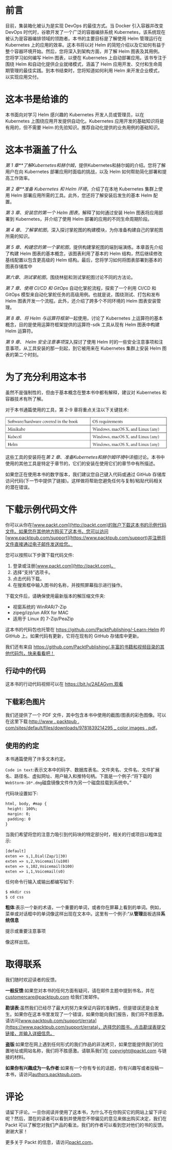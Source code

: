 # 前言

目前，集装箱化被认为是实现 DevOps 的最佳方式。当 Docker 引入容器并改变 DevOps 时代时，谷歌开发了一个广泛的容器编排系统 Kubernetes，该系统现在被认为是容器编排领域的领跑者。本书的主要目标是了解使用 Helm 管理运行在 Kubernetes 上的应用的效率。这本书将以对 Helm 的简短介绍以及它如何有益于整个容器环境开始。然后，您将深入到架构方面，并了解 Helm 图表及其用例。您将学习如何编写 Helm 图表，以便在 Kubernetes 上自动部署应用。该书专注于围绕 Helm 和自动化提供企业就绪模式，涵盖了 Helm 应用开发、交付和生命周期管理的最佳实践。到本书结束时，您将知道如何利用 Helm 来开发企业模式，以实现应用交付。

# 这本书是给谁的

本书面向对学习 Helm 感兴趣的 Kubernetes 开发人员或管理员，以在 Kubernetes 上围绕应用开发提供自动化。Kubernetes 应用开发的基础知识将是有用的，但不需要 Helm 的先验知识。推荐自动化提供的业务用例的基础知识。

# 这本书涵盖了什么

*第 1 章**了解Kubernetes和赫尔姆*，提供Kubernetes和赫尔姆的介绍。您将了解用户在向 Kubernetes 部署应用时面临的挑战，以及 Helm 如何帮助简化部署和提高工作效率。

*第 2 章**准备 Kubernetes 和 Helm 环境*，介绍了在本地 Kubernetes 集群上使用 Helm 部署应用所需的工具。此外，您还将了解安装后发生的基本 Helm 配置。

*第 3 章*、*安装您的第一个 Helm 图表*，解释了如何通过安装 Helm 图表将应用部署到 Kubernetes，并介绍了使用 Helm 部署的应用的不同生命周期阶段。

*第 4 章*、*了解掌舵图*，深入探讨掌舵图的构建模块，为你准备构建自己的掌舵图所需的知识。

*第 5 章*、*构建您的第一个掌舵图*，提供构建掌舵图的端到端演练。本章首先介绍了构建 Helm 图表的基本概念，该图表利用了基本的 Helm 结构，然后继续修改基线配置以包含更高级的 Helm 结构。最后，您将学习如何将图表部署到基本的图表存储库中

*第六章*、*测试掌舵图*，围绕林挺和测试掌舵图讨论不同的方法论。

*第 7 章*、*使用 CI/CD 和 GitOps* 自动化掌舵流程，探索了一个利用 CI/CD 和 GitOps 模型来自动化掌舵任务的高级用例。也就是说，围绕测试、打包和发布 Helm 图表开发一个流程。此外，还介绍了跨多个不同环境的 Helm 图表安装管理。

*第 8 章*、*将 Helm 与运算符框架*一起使用，讨论了 Kubernetes 上运算符的基本概念，目的是使用运算符框架提供的运算符-sdk 工具从现有 Helm 图表中构建 Helm 运算符。

*第 9 章*、 *Helm 安全注意事项*深入探讨了使用 Helm 时的一些安全注意事项和注意事项，从工具安装的那一刻起，到它被用来在 Kubernetes 集群上安装 Helm 图表的第二个时刻。

# 为了充分利用这本书

虽然不是强制性的，但由于基本概念在整本书中都有解释，建议对 Kubernetes 和容器技术有所了解。

对于本书通篇使用的工具，第 2-9 章将重点关注以下关键技术:

![](img/B15458_Preface_Table_1.jpg)

这些工具的安装将在*第 2 章*、*准备Kubernetes和赫尔姆环境*中详细讨论。本书中使用的其他工具是特定于章节的，它们的安装在使用它们的章节中有所描述。

如果您正在使用本书的数字版本，我们建议您自己键入代码或通过 GitHub 存储库访问代码(下一节中提供了链接)。这样做将帮助您避免任何与复制/粘贴代码相关的潜在错误。

# 下载示例代码文件

你可以从你在[www.packt.com](http://packt.com)的账户下载这本书的示例代码文件。如果您在其他地方购买了这本书，您可以访问[www.packtpub.com/support](https://www.packtpub.com/support)并注册将文件直接通过电子邮件发送给您。

您可以按照以下步骤下载代码文件:

1.  登录或注册[www.packt.com](http://packt.com)。
2.  选择“支持”选项卡。
3.  点击代码下载。
4.  在搜索框中输入图书的名称，并按照屏幕指示进行操作。

下载文件后，请确保使用最新版本的解压缩文件夹:

*   视窗系统的 WinRAR/7-Zip
*   zipeg/izp/un ARX for MAC
*   适用于 Linux 的 7-Zip/PeaZip

这本书的代码包也托管在 https://github.com/PacktPublishing/-Learn-Helm 的 GitHub 上。如果代码有更新，它将在现有的 GitHub 存储库中更新。

我们还有来自 https://github.com/PacktPublishing/.丰富的书籍和视频目录的其他代码包，快来看看吧！

## 行动中的代码

这本书的行动代码视频可以在 https://bit.ly/2AEAGvm.观看

## 下载彩色图片

我们还提供了一个 PDF 文件，其中包含本书中使用的截图/图表的彩色图像。可以在这里下载:[http://www . packtpub . com/sites/default/files/downloads/9781839214295 _ color images . pdf](http://www.packtpub.com/sites/default/files/downloads/9781839214295_ColorImages.pdf)。

## 使用的约定

本书通篇使用了许多文本约定。

`Code in text`:表示文本中的码字、数据库表名、文件夹名、文件名、文件扩展名、路径名、虚拟网址、用户输入和推特句柄。下面是一个例子:“将下载的`WebStorm-10*.dmg`磁盘镜像文件作为另一个磁盘挂载到系统中。”

代码块设置如下:

```
html, body, #map {
 height: 100%; 
 margin: 0;
 padding: 0
}
```

当我们希望将您的注意力吸引到代码块的特定部分时，相关的行或项目以粗体显示:

```
[default]
exten => s,1,Dial(Zap/1|30)
exten => s,2,Voicemail(u100)
exten => s,102,Voicemail(b100)
exten => i,1,Voicemail(s0)
```

任何命令行输入或输出都编写如下:

```
$ mkdir css
$ cd css
```

**粗体**:表示一个新的术语，一个重要的单词，或者你在屏幕上看到的单词。例如，菜单或对话框中的单词像这样出现在文本中。这里有一个例子:“从**管理**面板选择**系统信息**

提示或重要注意事项

像这样出现。

# 取得联系

我们随时欢迎读者的反馈。

**一般反馈**:如果您对本书的任何方面有疑问，请在邮件主题中提到书名，并在 customercare@packtpub.com 给我们发邮件。

**勘误表**:虽然我们已经尽了最大的努力来保证内容的准确性，但是错误还是会发生。如果你在这本书里发现了一个错误，如果你能向我们报告，我们将不胜感激。请访问[www.packtpub.com/support/errata](https://www.packtpub.com/support/errata)，选择您的图书，点击勘误表提交链接，并输入详细信息。

**盗版**:如果您在网上遇到任何形式的我们作品的非法拷贝，如果您能提供我们的位置地址或网站名称，我们将不胜感激。请联系我们在 copyright@packt.com 与链接的材料。

**如果你有兴趣成为一名作者**:如果有一个你有专长的话题，你有兴趣写或者投稿一本书，请访问[authors.packtpub.com](http://authors.packtpub.com/)。

# 评论

请留下评论。一旦你阅读并使用了这本书，为什么不在你购买它的网站上留下评论呢？然后，潜在的读者可以看到并使用您不带偏见的意见来做出购买决定，我们在 Packt 可以了解您对我们产品的看法，我们的作者可以看到您对他们的书的反馈。谢谢大家！

更多关于 Packt 的信息，请访问[packt.com](http://packt.com)。
